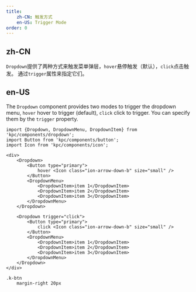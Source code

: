 ```yaml
---
title:
    zh-CN: 触发方式
    en-US: Trigger Mode
order: 0
---
```


## zh-CN

`Dropdown`提供了两种方式来触发菜单弹层，`hover`悬停触发（默认），`click`点击触发。
通过`trigger`属性来指定它们。

## en-US

The `Dropdown` component provides two modes to trigger the dropdown menu, `hover` hover to trigger (default), 
`click` click to trigger. You can specify them by the `trigger` property.

```vdt
import {Dropdown, DropdownMenu, DropdownItem} from 'kpc/components/dropdown';
import Button from 'kpc/components/button';
import Icon from 'kpc/components/icon';

<div>
    <Dropdown>
        <Button type="primary">
            hover <Icon class="ion-arrow-down-b" size="small" />
        </Button>
        <DropdownMenu>
            <DropdownItem>item 1</DropdownItem>
            <DropdownItem>item 2</DropdownItem>
            <DropdownItem>item 3</DropdownItem>
        </DropdownMenu>
    </Dropdown>

    <Dropdown trigger="click">
        <Button type="primary">
            click <Icon class="ion-arrow-down-b" size="small" />
        </Button>
        <DropdownMenu>
            <DropdownItem>item 1</DropdownItem>
            <DropdownItem>item 2</DropdownItem>
            <DropdownItem>item 3</DropdownItem>
        </DropdownMenu>
    </Dropdown>
</div>
```

```styl
.k-btn
    margin-right 20px
```
